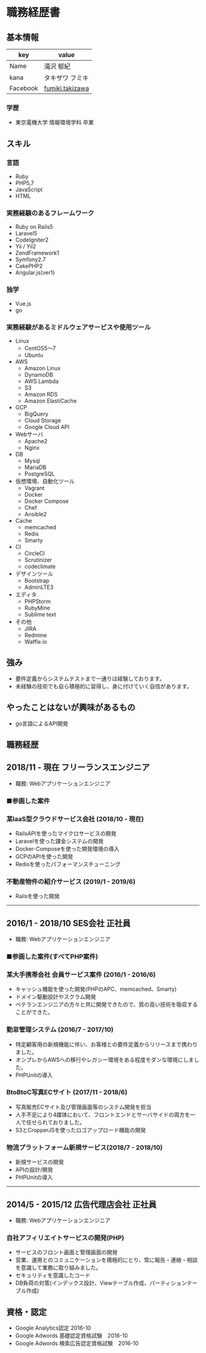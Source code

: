 # 職務経歴書

## 基本情報

|key|value|
|---|-----|
|Name|滝沢 郁紀|
|kana|タキザワ フミキ|
|Facebook|[fumiki.takizawa](https://www.facebook.com/fumiki.takizawa)|

### 学歴
- 東京電機大学 情報環境学科	卒業

## スキル
### 言語
- Ruby
- PHP5,7
- JavaScript
- HTML

### 実務経験のあるフレームワーク
- Ruby on Rails5
- Laravel5
- CodeIgniter2
- Yii / Yii2
- ZendFramework1
- Symfony2.7
- CakePHP2
- Angular.js(ver1)
### 独学
- Vue.js
- go

### 実務経験があるミドルウェアサービスや使用ツール

- Linux
  - CentOS5〜7
  - Ubuntu
- AWS
  - Amazon Linux
  - DynamoDB
  - AWS Lambda 
  - S3
  - Amazon RDS
  - Amazon ElastiCache
- GCP
  - BigQuery
  - Cloud Storage
  - Google Cloud API 
- Webサーバ
  - Apache2
  - Nginx
- DB
  - Mysql
  - MariaDB
  - PostgreSQL
- 仮想環境、自動化ツール
  - Vagrant
  - Docker
  - Docker Compose
  - Chef
  - Ansible2
- Cache  
  - memcached
  - Redis
  - Smarty
- CI
  - CircleCI
  - Scrutinizer
  - codeclimate 
- デザインツール
  - Bootstrap
  - AdminLTE3
- エディタ
  - PHPStorm
  - RubyMine
  - Sublime text
- その他
  - JIRA
  - Redmine
  - Waffle.io
 
## 強み
- 要件定義からシステムテストまで一通りは経験しております。
- 未経験の技術でも自ら積極的に習得し、身に付けていく自信があります。

## やったことはないが興味があるもの
- go言語によるAPI開発

## 職務経歴

## 2018/11 - 現在 フリーランスエンジニア
- 職務: Webアプリケーションエンジニア
### ■参画した案件

### 某IaaS型クラウドサービス会社 (2018/10 - 現在)
- RailsAPIを使ったマイクロサービスの開発
- Laravelを使った課金システムの開発
- Docker-Composeを使った開発環境の導入
- GCPのAPIを使った開発
- Redisを使ったパフォーマンスチューニング

### 不動産物件の紹介サービス (2019/1 - 2019/6)
- Railsを使った開発

---


## 2016/1 - 2018/10 SES会社 正社員
- 職務: Webアプリケーションエンジニア

### ■参画した案件(すべてPHP案件)

### 某大手携帯会社 会員サービス案件 (2016/1 - 2016/6)
- キャッシュ機能を使った開発(PHPのAPC、memcached、Smarty)
- ドメイン駆動設計やスクラム開発
- ベテランエンジニアの方々と共に開発できたので、質の高い技術を吸収することができた。

### 勤怠管理システム (2016/7 - 2017/10)
- 特定顧客用の新規機能に伴い、お客様との要件定義からリリースまで携わりました。
- オンプレからAWSへの移行やレガシー環境をある程度モダンな環境にしました。
- PHPUnitの導入

### BtoBtoC写真ECサイト (2017/11 - 2018/6)
- 写真販売ECサイト及び管理画面等のシステム開発を担当
- 人手不足により4媒体において、フロントエンドとサーバサイドの両方を一人で任せられておりました。
- S3とCropperJSを使ったロゴアップロード機能の開発

### 物流プラットフォーム新規サービス(2018/7 - 2018/10)
- 新規サービスの開発
- APIの設計/開発
- PHPUnitの導入

---

## 2014/5 - 2015/12 広告代理店会社 正社員
- 職務: Webアプリケーションエンジニア
### 自社アフィリエイトサービスの開発(PHP)
- サービスのフロント画面と管理画面の開発　
- 営業、運用とのコミュニケーションを積極的にとり、常に報告・連絡・相談を意識して業務に取り組みました。
- セキュリティを意識したコード
- DB負荷の対策(インデックス設計、Viewテーブル作成、パーティションテーブル作成)

## 資格・認定
- Google Analytics認定 2016-10
- Google Adwords 基礎認定資格試験　2016-10
- Google Adwords 検索広告認定資格試験　2016-10
